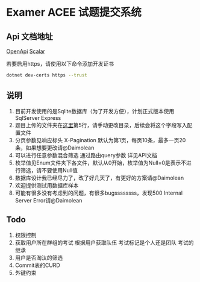 # Examer ACEE 试题提交系统

## Api 文档地址
[OpenApi](https://localhost:7048/openapi/Examer.json)
[Scalar](https://localhost:7048/scalar/Examer.json)

若要启用https，请使用以下命令添加开发证书
```bash
dotnet dev-certs https --trust
```

## 说明
1. 目前开发使用的是Sqlite数据库（为了开发方便），计划正式版本使用SqlServer Express
2. 题目上传的文件夹在[这里](Services/ProblemRepository.cs)第5行，请手动更改目录，后续会将这个字段写入配置文件
3. 分页参数见响应标头 X-Pagination 默认为第1页，每页10条，最多一页20条，如果想要更改请@Daimolean
4. 可以进行任意参数混合筛选 通过路由query参数 详见API文档
5. 枚举值见Enum文件夹下各文件，默认从0开始，枚举值为Null=0是表示不进行筛选，请不要使用Null值
6. 数据库设计我已经尽力了，改了好几天了，有更好的方案请@Daimolean
7. 欢迎提供测试用数据库样本
8. 可能有很多没有考虑到的问题，有很多bugssssssss，发现500 Internal Server Error请@Daimolean

## Todo
1. 权限控制
2. 获取用户所在群组的考试 根据用户获取队伍 考试标记是个人还是团队 考试的继承
3. 用户是否淘汰的筛选
4. Commit表的CURD
5. 外键约束
